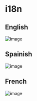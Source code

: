 # i18n

## English
![image](https://user-images.githubusercontent.com/31109284/127640497-9577b3b9-f9bf-42cd-9159-3d90c9be78d7.png)

## Spainish
![image](https://user-images.githubusercontent.com/31109284/127640448-3050df69-1b79-446b-ba1e-8d334fe57fe0.png)


## French
![image](https://user-images.githubusercontent.com/31109284/127485105-a459a9ef-a85d-4182-9a0b-8b75adda7b73.png)
